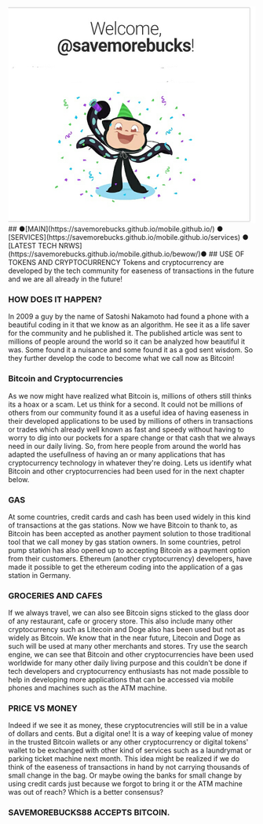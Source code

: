 <img src= "https://github.com/savemorebucks/mobile.github.io/blob/master/Screenshot_20180320-064023.jpg">
## ●[MAIN](https://savemorebucks.github.io/mobile.github.io/) ● [SERVICES](https://savemorebucks.github.io/mobile.github.io/services) ● [LATEST TECH NRWS](https://savemorebucks.github.io/mobile.github.io/bewow/)●
## USE OF TOKENS AND CRYPTOCURRENCY
Tokens and cryptocurrency are developed by the tech community for easeness of transactions in the future and we are all already in the future! 

### HOW DOES IT HAPPEN?
In 2009 a guy by the name of Satoshi Nakamoto had found a phone with a beautiful coding in it that we know as an algorithm. He see it as a life saver for the community and he published it. The published article was sent to millions of people around the world so it can be analyzed how beautiful it was. Some found it a nuisance and some found it as a god sent wisdom. So they further develop the code to become what we call now as Bitcoin!

### Bitcoin and Cryptocurrencies

As we now might have realized what Bitcoin is, millions of others still thinks its a hoax or a scam. Let us think for a second. It could not be millions of others from our community found it as a useful idea of having easeness in their developed applications to be used by millions of others in transactions or trades which already well known as fast and speedy without having to worry to dig into our pockets for a spare change or that cash that we always need in our daily living. So, from here people from around the world has adapted the usefullness of having an or many applications that has cryptocurrency technology in whatever they're doing. Lets us identify what Bitcoin and other cryptocurrencies had been used for in the next chapter below.
### GAS
At some countries, credit cards and cash has been used widely in this kind of transactions at the gas stations. Now we have Bitcoin to thank to, as Bitcoin has been accepted as another payment solution to those traditional tool that we call money by gas station owners. In some countries, petrol pump station has also opened up to accepting Bitcoin as a payment option from their customers.
Ethereum (another cryptocurrency) developers, have made it possible to get the ethereum coding into the application of a gas station in Germany.

### GROCERIES AND CAFES 
If we always travel, we can also see Bitcoin signs sticked to the glass door of any restaurant, cafe or grocery store. This also include many other cryptocurrency such as Litecoin and Doge also has been used but not as widely as Bitcoin. We know that in the near future, Litecoin and Doge as such will be used at many other merchants and stores.
Try use the search engine, we can see that Bitcoin and other cryptocurrencies have been used worldwide for many other daily living purpose and this couldn't be done if tech developers and cryptocurrency enthusiasts has not made possible to help in developing more applications that can be accessed via mobile phones and machines such as the ATM machine.
### PRICE VS MONEY
Indeed if we see it as money, these cryptocutrencies will still be in a value of dollars and cents. But a digital one! It is a way of keeping value of money in the trusted Bitcoin wallets or any other cryptocurrency or digital tokens' wallet to be exchanged with other kind of services such as a laundrymat or parking ticket machine next month. This idea might be realized if we do think of the easeness of transactions in hand by not carrying thousands of small change in the bag. Or maybe owing the banks for small change by using credit cards just because we forgot to bring it or the ATM machine was out of reach? Which is a better consensus?
### SAVEMOREBUCKS88 ACCEPTS BITCOIN.
